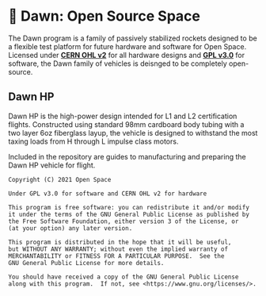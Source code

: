 # 🚀 Dawn: Open Source Space
The Dawn program is a family of passively stabilized rockets designed to be a flexible test platform for future hardware and software for Open Space. Licensed under [**CERN OHL v2**](https://ohwr.org/cern_ohl_s_v2.pdf) for all hardware designs and [**GPL v3.0**](https://www.gnu.org/licenses/) for software, the Dawn family of vehicles is deisnged to be completely open-source.   

## Dawn HP
Dawn HP is the high-power design intended for L1 and L2 certification flights. Constructed using standard 98mm cardboard body tubing with a two layer 6oz fiberglass layup, the vehicle is designed to withstand the most taxing loads from H through L impulse class motors.

Included in the repository are guides to manufacturing and preparing the Dawn HP vehicle for flight.

    Copyright (C) 2021 Open Space
    
    Under GPL v3.0 for software and CERN OHL v2 for hardware

    This program is free software: you can redistribute it and/or modify
    it under the terms of the GNU General Public License as published by
    the Free Software Foundation, either version 3 of the License, or
    (at your option) any later version.

    This program is distributed in the hope that it will be useful,
    but WITHOUT ANY WARRANTY; without even the implied warranty of
    MERCHANTABILITY or FITNESS FOR A PARTICULAR PURPOSE.  See the
    GNU General Public License for more details.

    You should have received a copy of the GNU General Public License
    along with this program.  If not, see <https://www.gnu.org/licenses/>.
